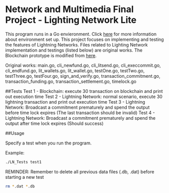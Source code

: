 # Network and Multimedia Final Project - Lighting Network Lite

This program runs in a Go envieronment. Click [here](https://golang.org/doc/code.html) for more information about environment set up.
This project focuses on implementing and testing the features of Lightning Networks. Files related to Lighting Network implementation and testings (listed below) are original works. The Blockchain prototype is modified from [here](https://github.com/Jeiwan/blockchain_go/tree/part_6).

Original works:
main.go, cli_newfund.go, cli_litsend.go, cli_execcommit.go, cli_endfund.go, lit_wallets.go, lit_wallet.go, testOne.go, testTwo.go, testThree.go, testFour.go, sign_and_verify.go, transaction_commitment.go, transaction_funding.go, transaction_settlement.go, timelock.go

##Tests
Test 1 - Blockchain: execute 30 transaction on blockchain and print out execution time
Test 2 - Lightning Network: normal scenario, execute 30 lightning transaction and print out execution time
Test 3 - Lightning Network: Broadcast a commitment prematurely and spend the output before time lock expires (The last transaction should be invalid)
Test 4 - Lightning Network: Broadcast a commitment prematurely and spend the output after time lock expires (Should success)


##Usage

Specify a test when you run the program.

Example:
```bash
./LN_Tests test1
```

REMINDER: Remember to delete all previous data files (.db, .dat) before starting a new test
```bash
rm *.dat *.db
```


